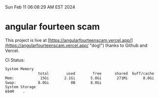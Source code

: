 Sun Feb 11 06:08:29 AM EST 2024

# angular fourteen scam


This project is live at [https://angularfourteenscam.vercel.app/](https://angularfourteenscam.vercel.app/ "dog!") thanks to Github and Vercel.

CI Status: 

```bash
System Memory
               total        used        free      shared  buff/cache   available
Mem:            15Gi       2.1Gi       5.8Gi       271Mi       8.0Gi        13Gi
Swap:          8.0Gi          0B       8.0Gi
System Storage
694M	.
```
```bash

